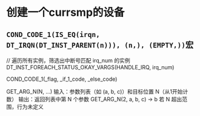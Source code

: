 # 创建一个currsmp的设备

## `COND_CODE_1(IS_EQ(irqn, DT_IRQN(DT_INST_PARENT(n))), (n,), (EMPTY,))`宏

// 遍历所有实例，筛选出中断号匹配 irq_num 的实例
DT_INST_FOREACH_STATUS_OKAY_VARGS(HANDLE_IRQ, irq_num)

COND_CODE_1(_flag, _if_1_code, _else_code)

GET_ARG_N(N, ...)
输入：参数列表（如 (a, b, c)）和目标位置 N（从1开始计数）
输出：返回列表中第 N 个参数
GET_ARG_N(2, a, b, c) → b
若 N 超出范围，行为未定义